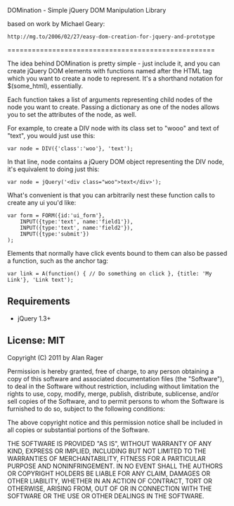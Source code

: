DOMination - Simple jQuery DOM Manipulation Library

based on work by Michael Geary:

    http://mg.to/2006/02/27/easy-dom-creation-for-jquery-and-prototype
===================================================

The idea behind DOMination is pretty simple - just include it, and you can create jQuery DOM elements with functions named after the HTML tag which you want to create a node to represent.  It's a shorthand notation for $(some_html), essentially.

Each function takes a list of arguments representing child nodes of the node you want to create.  Passing a dictionary as one of the nodes allows you to set the attributes of the node, as well.

For example, to create a DIV node with its class set to "wooo" and text of "text", you would just use this:

	var node = DIV({'class':'woo'}, 'text');

In that line, node contains a jQuery DOM object representing the DIV node, it's equivalent to doing just this:

	var node = jQuery('<div class="woo">text</div>');

What's convenient is that you can arbitrarily nest these function calls to create any ui you'd like:

	var form = FORM({id:'ui_form'},
		INPUT({type:'text', name:'field1'}),
		INPUT({type:'text', name:'field2'}),
		INPUT({type:'submit'})
	);

Elements that normally have click events bound to them can also be passed a function, such as the anchor tag:

    var link = A(function() { // Do something on click }, {title: 'My Link'}, 'Link text');

Requirements
------------

* jQuery 1.3+

License: MIT
------------

Copyright (C) 2011 by Alan Rager

Permission is hereby granted, free of charge, to any person obtaining a copy of this software and associated documentation files (the "Software"), to deal in the Software without restriction, including without limitation the rights to use, copy, modify, merge, publish, distribute, sublicense, and/or sell copies of the Software, and to permit persons to whom the Software is furnished to do so, subject to the following conditions:

The above copyright notice and this permission notice shall be included in all copies or substantial portions of the Software.

THE SOFTWARE IS PROVIDED "AS IS", WITHOUT WARRANTY OF ANY KIND, EXPRESS OR IMPLIED, INCLUDING BUT NOT LIMITED TO THE WARRANTIES OF MERCHANTABILITY, FITNESS FOR A PARTICULAR PURPOSE AND NONINFRINGEMENT. IN NO EVENT SHALL THE AUTHORS OR COPYRIGHT HOLDERS BE LIABLE FOR ANY CLAIM, DAMAGES OR OTHER LIABILITY, WHETHER IN AN ACTION OF CONTRACT, TORT OR OTHERWISE, ARISING FROM, OUT OF OR IN CONNECTION WITH THE SOFTWARE OR THE USE OR OTHER DEALINGS IN THE SOFTWARE.
